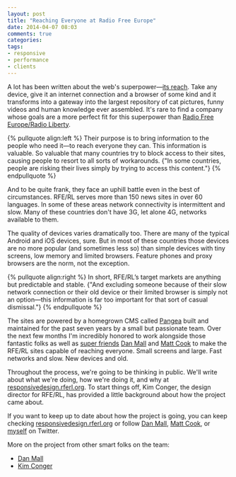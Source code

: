 ```yaml
---
layout: post
title: "Reaching Everyone at Radio Free Europe"
date: 2014-04-07 08:03
comments: true
categories: 
tags: 
- responsive
- performance
- clients
---
```

A lot has been written about the web's superpower—[its reach](http://timkadlec.com/2013/07/crippling-the-web/). Take any device, give it an internet connection and a browser of some kind and it transforms into a gateway into the largest repository of cat pictures, funny videos and human knowledge ever assembled. It's rare to find a company whose goals are a more perfect fit for this superpower than [Radio Free Europe/Radio Liberty](http://www.rferl.org/).

{% pullquote align:left %}
Their purpose is to bring information to the people who need it—to reach everyone they can. This information is valuable. So valuable that many countries try to block access to their sites, causing people to resort to all sorts of workarounds. {"In some countries, people are risking their lives simply by trying to access this content."}
{% endpullquote %}

And to be quite frank, they face an uphill battle even in the best of circumstances. RFE/RL serves more than 150 news sites in over 60 languages. In some of these areas network connectivity is intermittent and slow. Many of these countries don't have 3G, let alone 4G, networks available to them.

The quality of devices varies dramatically too. There are many of the typical Android and iOS devices, sure. But in most of these countries those devices are no more popular (and sometimes less so) than simple devices with tiny screens, low memory and limited browsers. Feature phones and proxy browsers are the norm, not the exception.

{% pullquote align:right %}
In short, RFE/RL’s target markets are anything but predictable and stable. {"And excluding someone because of their slow network connection or their old device or their limited browser is simply not an option—this information is far too important for that sort of casual dismissal."}
{% endpullquote %}

The sites are powered by a homegrown CMS called [Pangea](http://www.pangea-cms.com/) built and maintained for the past seven years by a small but passionate team. Over the next few months I'm incredibly honored to work alongside those fantastic folks as well as [super friends](http://superfriend.ly/) [Dan Mall](http://danielmall.com/) and [Matt Cook](http://mattecook.com/) to make the RFE/RL sites capable of reaching everyone. Small screens and large. Fast networks and slow. New devices and old. 

Throughout the process, we're going to be thinking in public. We'll write about what we're doing, how we're doing it, and why at [responsivedesign.rferl.org](http://responsivedesign.rferl.org/archive/blog/latest/16951/16951.html). To start things off, Kim Conger, the design director for RFE/RL, has provided a little background about how the project came about.

If you want to keep up to date about how the project is going, you can keep checking [responsivedesign.rferl.org](http://responsivedesign.rferl.org/archive/blog/latest/16951/16951.html) or  follow [Dan Mall](http://twitter.com/danielmall), [Matt Cook](http://twitter.com/mattecook), or [myself](http://twitter.com/tkadlec) on Twitter.

More on the project from other smart folks on the team:

- [Dan Mall](http://danielmall.com/articles/radio-free-europe-open-redesign/)
- [Kim Conger](http://responsivedesign.rferl.org/archive/blog/latest/16951/16951.html)